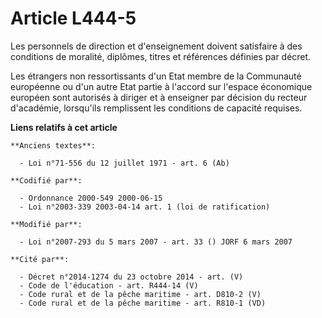 # Article L444-5

Les personnels de direction et d'enseignement doivent satisfaire à des conditions de moralité, diplômes, titres et références
définies par décret.

Les étrangers non ressortissants d'un Etat membre de la Communauté européenne ou d'un autre Etat partie à l'accord sur
l'espace économique européen sont autorisés à diriger et à enseigner par décision du recteur d'académie, lorsqu'ils
remplissent les conditions de capacité requises.

**Liens relatifs à cet article**

	**Anciens textes**:

	  - Loi n°71-556 du 12 juillet 1971 - art. 6 (Ab)

	**Codifié par**:

	  - Ordonnance 2000-549 2000-06-15
	  - Loi n°2003-339 2003-04-14 art. 1 (loi de ratification)

	**Modifié par**:

	  - Loi n°2007-293 du 5 mars 2007 - art. 33 () JORF 6 mars 2007

	**Cité par**:

	  - Décret n°2014-1274 du 23 octobre 2014 - art. (V)
	  - Code de l'éducation - art. R444-14 (V)
	  - Code rural et de la pêche maritime - art. D810-2 (V)
	  - Code rural et de la pêche maritime - art. R810-1 (VD)
